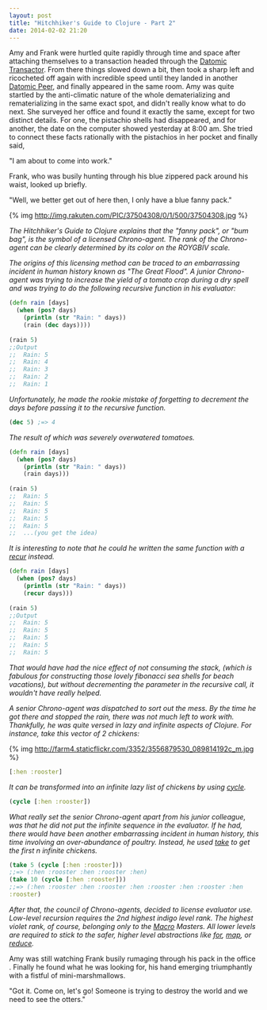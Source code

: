 ```yaml
---
layout: post
title: "Hitchhiker's Guide to Clojure - Part 2"
date: 2014-02-02 21:20
---
```


Amy and Frank were hurtled quite rapidly through time and space after
attaching themselves to a transaction headed through the
[Datomic Transactor](http://docs.datomic.com/transactions.html). From
there things slowed down a bit, then took a sharp left and
ricocheted off again with incredible speed until they landed in another
[Datomic Peer](http://docs.datomic.com/architecture.html), and finally
appeared in the same room.  Amy was quite startled by the
anti-climatic nature of the whole dematerializing and rematerializing
in the same exact spot, and didn't really know what to do next.  She
surveyed her office and found it exactly the same,
except for two distinct details.  For one, the pistachio shells had
disappeared, and for another, the date on the computer showed
yesterday at 8:00 am.  She tried to connect these facts rationally
with the pistachios in her pocket and finally said,

"I am about to come into work."

Frank, who was busily hunting through his blue zippered pack around
his waist, looked up briefly.

"Well, we better get out of here then, I only have a blue fanny pack."

{% img http://img.rakuten.com/PIC/37504308/0/1/500/37504308.jpg %}

_The Hitchhiker's Guide to Clojure explains that the "fanny pack", or
"bum bag", is the symbol of a licensed Chrono-agent.  The rank of the
Chrono-agent can be clearly determined by its color on the ROYGBIV
scale._

_The origins of this licensing method can be traced to an embarrassing
incident in human history known as "The Great Flood". A junior
Chrono-agent was trying to increase the yield of a tomato crop during
a dry spell and was trying to do the following recursive function in his evaluator:_

```clojure
(defn rain [days]
  (when (pos? days)
    (println (str "Rain: " days))
    (rain (dec days))))
    
(rain 5)
;;Output
;;  Rain: 5
;;  Rain: 4
;;  Rain: 3
;;  Rain: 2
;;  Rain: 1
```

_Unfortunately, he made the rookie mistake of forgetting to decrement
the days before passing it to the recursive function._

```clojure
(dec 5) ;=> 4
```

_The result of which was severely overwatered tomatoes._
```clojure
(defn rain [days]
  (when (pos? days)
    (println (str "Rain: " days))
    (rain days)))
 
(rain 5)
;;  Rain: 5
;;  Rain: 5
;;  Rain: 5
;;  Rain: 5
;;  Rain: 5
;;  ...(you get the idea)
```

_It is interesting to note that he could he written the same function with a
[recur](http://clojuredocs.org/clojure_core/clojure.core/recur) instead._

```clojure
(defn rain [days]
  (when (pos? days)
    (println (str "Rain: " days))
    (recur days)))
   
(rain 5)
;;Output
;;  Rain: 5
;;  Rain: 5
;;  Rain: 5
;;  Rain: 5
;;  Rain: 5
```

_That would have had the nice effect of not consuming the stack, (which
is fabulous for constructing those lovely fibonacci sea shells for beach
vacations), but without decrementing the parameter in the recursive
call, it wouldn't have really helped._

_A senior Chrono-agent was dispatched to sort out the mess.  By the
time he got there and stopped the rain, there was not much left to
work with. Thankfully, he was quite versed in lazy and infinite
aspects of Clojure. For instance, take this vector of 2 chickens:_

{% img http://farm4.staticflickr.com/3352/3556879530_089814192c_m.jpg %}

```clojure
[:hen :rooster]
```

_It can be transformed into an infinite lazy list of chickens by using
[cycle](http://clojuredocs.org/clojure_core/clojure.core/cycle)._

```clojure
(cycle [:hen :rooster])
```

_What really set the senior Chrono-agent apart from his junior
colleague, was that he did not put the infinite sequence in the
evaluator. If he had, there would have been another embarrassing
incident in human history, this time involving an over-abundance of poultry. Instead, he used
[take](http://clojuredocs.org/clojure_contrib/clojure.contrib.str-utils2/take)
to get the first n infinite chickens._

```clojure
(take 5 (cycle [:hen :rooster]))
;;=> (:hen :rooster :hen :rooster :hen)
(take 10 (cycle [:hen :rooster]))
;;=> (:hen :rooster :hen :rooster :hen :rooster :hen :rooster :hen
:rooster)
```

_After that, the council of Chrono-agents, decided to license evaluator
use. Low-level recursion requires the 2nd highest indigo level rank.
The highest violet rank, of course, belonging only to the
[Macro](http://clojure.org/macros) Masters. All lower levels are
required to stick to the safer, higher level abstractions like
[for](http://clojuredocs.org/clojure_core/clojure.core/for),
[map](http://clojuredocs.org/clojure_core/clojure.core/map), or
[reduce](http://clojuredocs.org/clojure_core/clojure.core/reduce)._

Amy was still watching Frank busily rumaging through his pack in the
office . Finally
he found what he
was looking for, his hand emerging triumphantly with a fistful of
mini-marshmallows.


"Got it. Come on, let's go! Someone is trying to destroy the world and
we need to see the otters."



